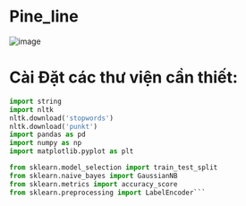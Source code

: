 # Pine_line
![image](https://github.com/user-attachments/assets/abf36381-29cb-4995-95d3-61736ce3f460)
# Cài Đặt các thư viện cần thiết: 
```python
import string
import nltk
nltk.download('stopwords')
nltk.download('punkt')
import pandas as pd
import numpy as np
import matplotlib.pyplot as plt

from sklearn.model_selection import train_test_split
from sklearn.naive_bayes import GaussianNB
from sklearn.metrics import accuracy_score
from sklearn.preprocessing import LabelEncoder```
